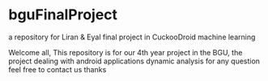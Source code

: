 # bguFinalProject
a repository for Liran &amp; Eyal final project in CuckooDroid machine learning

Welcome all,
This repository is for our 4th year project in the BGU, the project dealing with android applications dynamic analysis
for any question feel free to contact us
thanks
